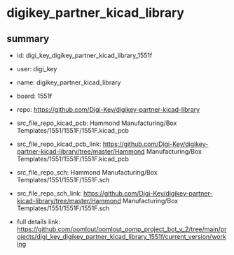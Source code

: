 # digikey_partner_kicad_library
 
## summary 
* id: digi_key_digikey_partner_kicad_library_1551f
* user: digi_key
* name: digikey_partner_kicad_library
* board: 1551f
* repo: https://github.com/Digi-Key/digikey-partner-kicad-library
* src_file_repo_kicad_pcb: Hammond Manufacturing/Box Templates/1551/1551F/1551F.kicad_pcb
* src_file_repo_kicad_pcb_link: https://github.com/Digi-Key/digikey-partner-kicad-library/tree/master/Hammond Manufacturing/Box Templates/1551/1551F/1551F.kicad_pcb


* src_file_repo_sch: Hammond Manufacturing/Box Templates/1551/1551F/1551F.sch
* src_file_repo_sch_link: https://github.com/Digi-Key/digikey-partner-kicad-library/tree/master/Hammond Manufacturing/Box Templates/1551/1551F/1551F.sch
* full details link: https://github.com/oomlout/oomlout_oomp_project_bot_v_2/tree/main/projects/digi_key_digikey_partner_kicad_library_1551f/current_version/working  






